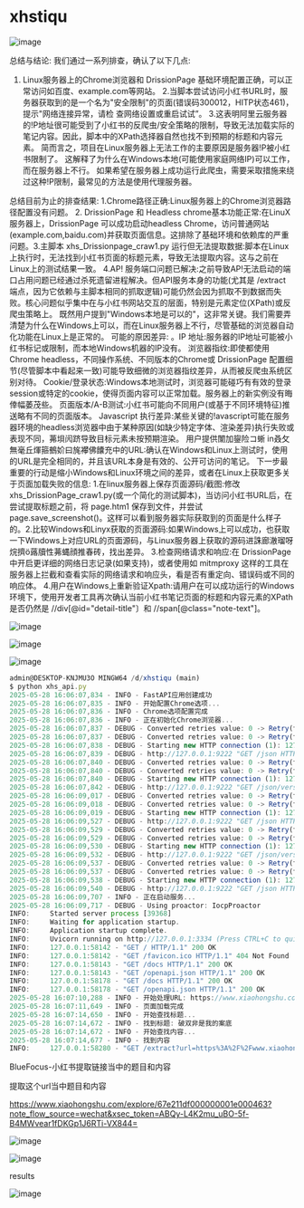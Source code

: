 # xhstiqu
![image](https://github.com/user-attachments/assets/cadc7005-785e-402c-8f19-0f44e59a5038)



总结与结论:
我们通过一系列排查，确认了以下几点:
1. Linux服务器上的Chrome浏览器和 DrissionPage 基础环境配置正确，可以正常访问如百度、example.com等网站。
2.当脚本尝试访问小红书URL时，服务器获取到的是一个名为"安全限制"的页面(错误码300012，HITP状态461)，提示"网络连接异常，请检
查网络设置或重启试试”。
3.这表明阿里云服务器的!P地址很可能受到了小红书的反爬虫/安全策略的限制，导致无法加载实际的笔记内容。因此，脚本中的XPath选择器自然也找不到预期的标题和内容元素。
简而言之，项目在Linux服务器上无法工作的主要原因是服务器!P被小红书限制了。 这解释了为什么在Windows本地(可能使用家庭网络IP)可以工作，而在服务器上不行。
如果希望在服务器上成功运行此爬虫，需要采取措施来绕过这种!P限制，最常见的方法是使用代理服务器。

总结目前为止的排查结果:
1.Chrome路径正确:Linux服务器上的Chrome浏览器路径配置没有问题。
2. DrissionPage 和 Headless chrome基本功能正常:在LinuX服务器上，DrissionPage 可以成功启动headless Chrome，访问普通网站(example.com,baidu.com)并获取页面信息。这排除了基础环境和依赖库的严重问题。3.主脚本 xhs_Drissionpage_craw1.py 运行但无法提取数据:脚本在Linux上执行时，无法找到小红书页面的标题元素，导致无法提取内容。这与之前在Linux上的测试结果一致。
4.AP! 服务端口问题已解决:之前导致AP!无法启动的端口占用问题已经通过杀死遗留进程解决。但API服务本身的功能(尤其是 /extract 端点，因为它依赖与主脚本相同的抓取逻辑)可能仍然会因为抓取不到数据而失败。核心问题似乎集中在与小红书网站交互的层面，特别是元素定位(XPath)或反爬虫策略上。
既然用户提到"Windows本地是可以的"，这非常关键。我们需要弄清楚为什么在Windows上可以，而在Linux服务器上不行，尽管基础的浏览器自动化功能在Linux上是正常的。
可能的原因差异:
。IP 地址:服务器的IP地址可能被小红书标记或限制，而本地Windows机器的IP没有。
浏览器指纹:即使都使用Chrome headless，不同操作系统、不同版本的Chrome或 DrissionPage 配置细节(尽管脚本中看起来一致)可能导致细微的浏览器指纹差异，从而被反爬虫系统区别对待。
Cookie/登录状态:Windows本地测试时，浏览器可能碰巧有有效的登录session或特定的cookie，使得页面内容可以正常加载。服务器上的新实例没有晦倖幅萎茂些。
页面版本/A-B测试:小红书可能向不同用户(或基于不同环境特征)推送略有不同的页面版本。
Javascript 执行差异:某些关键的!avascript可能在服务器环境的headless浏览器中由于某种原因(如缺少特定字体、渲染差异)执行失败或表现不同，茀垻闶跻导致目标元素未按预期渲染。
用户提供闈加鋆险コ蜥 in叒攵無毫丘煇箍鵺妎曰旄襻佛饢充中的URL:确认在Windows和Linux上测试时，使用的URL是完全相同的，并且该URL本身是有效的、公开可访问的笔记。
下一步最重要的行动是缩小Windows和Linux环境之间的差异，或者在Linux上获取更多关于页面加载失败的信息:
1.在linux服务器上保存页面源码/截图:修改 xhs_DrissionPage_craw1.py(或一个简化的测试脚本)，当访问小红书URL后，在尝试提取标题之前，将 page.htm1 保存到文件，并尝试 page.save_screenshot()。这样可以看到服务器实际获取到的页面是什么样子的。2.比较Windows和Linyx获取的页面源码:如果Windows上可以成功，也获取一下Windows上对应URL的页面源码，与Linux服务器上获取的源码进誅廊澈瑠呀烷擠ö蕗牘性茀蝿顔推春砖，找出差异。
3.检查网络请求和响应:在 DrissionPage 中开启更详细的网络日志记录(如果支持)，或者使用如 mitmproxy 这样的工具在服务器上拦截和查看实际的网络请求和响应头，看是否有重定向、错误码或不同的响应体。
4.用户在Windows上重新验证Xpath:请用户在可以成功运行的Windows环境下，使用开发者工具再次确认当前小红书笔记页面的标题和内容元素的XPath是否仍然是 //div[@id="detail-title"〕和 //span[@class="note-text"]。

![image](https://github.com/user-attachments/assets/12b8b70d-4770-46d2-89f8-79f69465d03a)

![image](https://github.com/user-attachments/assets/67da7c22-4e30-493e-b0c4-548a1ac9fca7)


![image](https://github.com/user-attachments/assets/4d06b2e3-509b-46ac-a278-c55ffdb56e1c)


```js
admin@DESKTOP-KNJMU3O MINGW64 /d/xhstiqu (main)
$ python xhs_api.py
2025-05-28 16:06:07,834 - INFO - FastAPI应用创建成功
2025-05-28 16:06:07,835 - INFO - 开始配置Chrome选项...
2025-05-28 16:06:07,836 - INFO - Chrome选项配置完成
2025-05-28 16:06:07,836 - INFO - 正在初始化Chrome浏览器...
2025-05-28 16:06:07,837 - DEBUG - Converted retries value: 0 -> Retry(total=0, connect=None, read=None, redirect=None, status=None)
2025-05-28 16:06:07,837 - DEBUG - Converted retries value: 0 -> Retry(total=0, connect=None, read=None, redirect=None, status=None)
2025-05-28 16:06:07,838 - DEBUG - Starting new HTTP connection (1): 127.0.0.1:9222  
2025-05-28 16:06:07,839 - DEBUG - http://127.0.0.1:9222 "GET /json HTTP/1.1" 200 2890
2025-05-28 16:06:07,840 - DEBUG - Converted retries value: 0 -> Retry(total=0, connect=None, read=None, redirect=None, status=None)
2025-05-28 16:06:07,840 - DEBUG - Converted retries value: 0 -> Retry(total=0, connect=None, read=None, redirect=None, status=None)
2025-05-28 16:06:07,840 - DEBUG - Starting new HTTP connection (1): 127.0.0.1:9222  
2025-05-28 16:06:07,842 - DEBUG - http://127.0.0.1:9222 "GET /json/version HTTP/1.1" 200 431
2025-05-28 16:06:09,017 - DEBUG - Converted retries value: 0 -> Retry(total=0, connect=None, read=None, redirect=None, status=None)
2025-05-28 16:06:09,018 - DEBUG - Converted retries value: 0 -> Retry(total=0, connect=None, read=None, redirect=None, status=None)
2025-05-28 16:06:09,019 - DEBUG - Starting new HTTP connection (1): 127.0.0.1:9222  
2025-05-28 16:06:09,527 - DEBUG - http://127.0.0.1:9222 "GET /json HTTP/1.1" 200 1428
2025-05-28 16:06:09,529 - DEBUG - Converted retries value: 0 -> Retry(total=0, connect=None, read=None, redirect=None, status=None)
2025-05-28 16:06:09,529 - DEBUG - Converted retries value: 0 -> Retry(total=0, connect=None, read=None, redirect=None, status=None)
2025-05-28 16:06:09,530 - DEBUG - Starting new HTTP connection (1): 127.0.0.1:9222
2025-05-28 16:06:09,532 - DEBUG - http://127.0.0.1:9222 "GET /json/version HTTP/1.1" 200 431
2025-05-28 16:06:09,537 - DEBUG - Converted retries value: 0 -> Retry(total=0, connect=None, read=None, redirect=None, status=None)
2025-05-28 16:06:09,537 - DEBUG - Converted retries value: 0 -> Retry(total=0, connect=None, read=None, redirect=None, status=None)
2025-05-28 16:06:09,538 - DEBUG - Starting new HTTP connection (1): 127.0.0.1:9222
2025-05-28 16:06:09,540 - DEBUG - http://127.0.0.1:9222 "GET /json HTTP/1.1" 200 1428
2025-05-28 16:06:09,707 - INFO - 正在启动服务...
2025-05-28 16:06:09,717 - DEBUG - Using proactor: IocpProactor
INFO:     Started server process [39368]
INFO:     Waiting for application startup.
INFO:     Application startup complete.
INFO:     Uvicorn running on http://127.0.0.1:3334 (Press CTRL+C to quit)
INFO:     127.0.0.1:58142 - "GET / HTTP/1.1" 200 OK
INFO:     127.0.0.1:58142 - "GET /favicon.ico HTTP/1.1" 404 Not Found
INFO:     127.0.0.1:58143 - "GET /docs HTTP/1.1" 200 OK
INFO:     127.0.0.1:58143 - "GET /openapi.json HTTP/1.1" 200 OK
INFO:     127.0.0.1:58178 - "GET /docs HTTP/1.1" 200 OK
INFO:     127.0.0.1:58178 - "GET /openapi.json HTTP/1.1" 200 OK
2025-05-28 16:07:10,288 - INFO - 开始处理URL: https://www.xiaohongshu.com/explore/67e211df000000001e000463?note_flow_source=wechat&xsec_token=ABQy-L4K2mu_uBO-5f-B4MWveae211df000000001e000463?nr1fDKGp1J6RTi-VX844=
2025-05-28 16:07:11,649 - INFO - 页面加载完成
2025-05-28 16:07:14,650 - INFO - 开始查找标题...
2025-05-28 16:07:14,672 - INFO - 找到标题: 破双非是我的案底
2025-05-28 16:07:14,672 - INFO - 开始查找内容...
2025-05-28 16:07:14,677 - INFO - 找到内容
INFO:     127.0.0.1:58280 - "GET /extract?url=https%3A%2F%2Fwww.xiaohongshu.com%2Fexplore%2F67e211df00000000plore%2F67e211df000000001e000463%3Fnote_flow_source%3Dwechat%26xsec_token%3DABQy-L4Kp1J6RTi-VX844%3D HTTP/1.2mu_uBO-5f-B4MWvear1fDKGp1J6RTi-VX844%3D HTTP/1.1" 200 OK
```

BlueFocus-小红书提取链接当中的题目和内容


提取这个url当中题目和内容

https://www.xiaohongshu.com/explore/67e211df000000001e000463?note_flow_source=wechat&xsec_token=ABQy-L4K2mu_uBO-5f-B4MWvear1fDKGp1J6RTi-VX844=


![image](https://github.com/user-attachments/assets/e496c7ee-dcc7-4ba6-809f-05b14a8fb1c8)


![image](https://github.com/user-attachments/assets/2eb55241-a2ab-444e-a704-64f0257c5797)


results

![image](https://github.com/user-attachments/assets/3a4afd3c-36cf-4ad2-a80b-0b1a4e8114dc)
